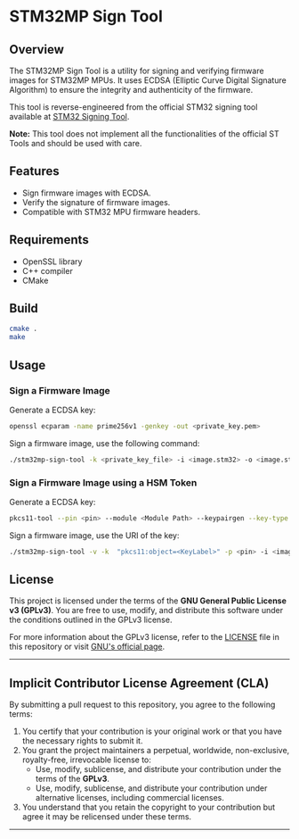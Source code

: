 # STM32MP Sign Tool

## Overview

The STM32MP Sign Tool is a utility for signing and verifying firmware images for STM32MP MPUs. 
It uses ECDSA (Elliptic Curve Digital Signature Algorithm) to ensure the integrity and authenticity of the firmware.

This tool is reverse-engineered from the official STM32 signing tool available at [STM32 Signing Tool](https://wiki.st.com/stm32mpu/wiki/Signing_tool).

**Note:** This tool does not implement all the functionalities of the official ST Tools and should be used with care.

## Features

- Sign firmware images with ECDSA.
- Verify the signature of firmware images.
- Compatible with STM32 MPU firmware headers.

## Requirements

- OpenSSL library
- C++ compiler
- CMake

## Build

```sh
cmake .
make
```

## Usage

### Sign a Firmware Image

Generate a ECDSA key:

```sh
openssl ecparam -name prime256v1 -genkey -out <private_key.pem>
```
Sign a firmware image, use the following command:

```sh
./stm32mp-sign-tool -k <private_key_file> -i <image.stm32> -o <image.stm32.signed>
```

### Sign a Firmware Image using a HSM Token

Generate a ECDSA key:

```sh
pkcs11-tool --pin <pin> --module <Module Path> --keypairgen --key-type EC:prime256v1 --id <KeyID> --label <KeyLabel>
```

Sign a firmware image, use the URI of the key:

```sh
./stm32mp-sign-tool -v -k  "pkcs11:object=<KeyLabel>" -p <pin> -i <image.stm32> -o <image.stm32.signed>
```

## License

This project is licensed under the terms of the **GNU General Public License v3 (GPLv3)**.
You are free to use, modify, and distribute this software under the conditions outlined in the GPLv3 license.

For more information about the GPLv3 license, refer to the [LICENSE](LICENSE) file in this repository or visit [GNU's official page](https://www.gnu.org/licenses/gpl-3.0.html).

---

## Implicit Contributor License Agreement (CLA)

By submitting a pull request to this repository, you agree to the following terms:

1. You certify that your contribution is your original work or that you have the necessary rights to submit it.
2. You grant the project maintainers a perpetual, worldwide, non-exclusive, royalty-free, irrevocable license to:
   - Use, modify, sublicense, and distribute your contribution under the terms of the **GPLv3**.
   - Use, modify, sublicense, and distribute your contribution under alternative licenses, including commercial licenses.
3. You understand that you retain the copyright to your contribution but agree it may be relicensed under these terms.

---